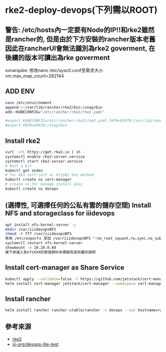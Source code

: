 # rke2-deploy-devops(下列需以ROOT)

## 警告: /etc/hosts內一定要有Node的IP!!和rke2雖然是rancher的, 但是由於下方安裝的rancher版本老舊因此在rancherUI會無法識別為rke2 goverment, 在後續的版本可讀出為rke goverment
sonarqube: 修改nano /etc/sysctl.conf至需求大小 vm.max_map_count=262144

## ADD ENV
```sh
nano /etc/environment
append->:/var/lib/rancher/rke2/bin:/snap/bin
add->KUBECONFIG="/etc/rancher/rke2/rke2.yaml"

#export KUBECONFIG=/etc/rancher/rke2/rke2.yaml PATH=$PATH:/var/lib/rancher/rke2/bin
#export PATH=$PATH:/snap/bin

```

## Install rke2
```sh
curl -sfL https://get.rke2.io | sh -
systemctl enable rke2-server.service
systemctl start rke2-server.service
# Wait a bit
kubectl get nodes
# for k8s self-cert or http01 dns method
kubectl create ns cert-manager
# create ns for manage install easy
kubectl create ns devops
```

## (選擇性, 可選擇任何的公私有雲的儲存空間) Install NFS and storageclass for iiidevops
```sh
apt install nfs-kernel-server -y
mkdir /var/iiidevopsNFS
chmod -R 777 /var/iiidevopsNFS
修改 /etc/exports 添加 /var/iiidevopsNFS *(no_root_squash,rw,sync,no_subtree_check)
systemctl restart nfs-kernel-server
showmount -e 10.20.0.68
接下來進入到nfsXXX的那個資料夾裡面有寫詳盡的說明
```

## Install cert-manager as Share Service
```sh
kubectl apply --validate=false -f https://github.com/jetstack/cert-manager/releases/download/v1.0.4/cert-manager.crds.yaml
helm install cert-manager jetstack/cert-manager --namespace cert-manager --version v1.0.4
```
## Install rancher
```sh
helm install rancher rancher-stable/rancher -n devops --set hostname=rancher.10.20.0.68.xip.io --set replicas=1 --version 2.4.5
```

## 參考來源
* [rke2](https://github.com/rancher/rke2)
* [iii-org/devops-lite-test](https://github.com/iii-org/devops-lite-test)
